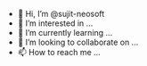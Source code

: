 - 👋 Hi, I’m @sujit-neosoft
- 👀 I’m interested in ...
- 🌱 I’m currently learning ...
- 💞️ I’m looking to collaborate on ...
- 📫 How to reach me ...

<!---
sujit-neosoft/sujit-neosoft is a ✨ special ✨ repository because its `README.md` (this file) appears on your GitHub profile.
You can click the Preview link to take a look at your changes.
--->
